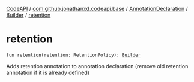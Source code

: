 [CodeAPI](../../../index.md) / [com.github.jonathanxd.codeapi.base](../../index.md) / [AnnotationDeclaration](../index.md) / [Builder](index.md) / [retention](.)

# retention

`fun retention(retention: RetentionPolicy): `[`Builder`](index.md)

Adds retention annotation to annotation declaration (remove old retention annotation if it is already defined)

